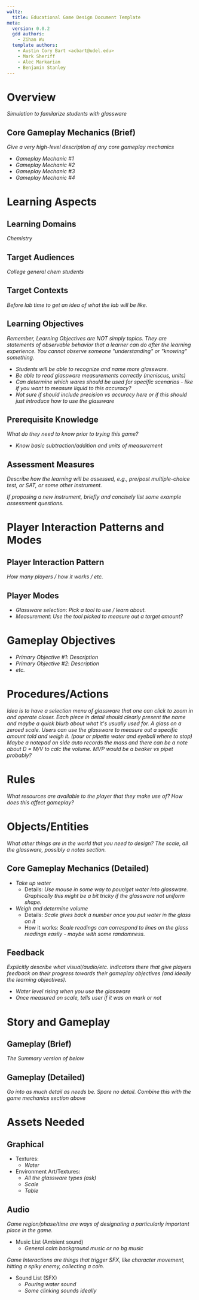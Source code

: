 ```yaml
---
waltz:
  title: Educational Game Design Document Template
meta:
  version: 0.0.2
  gdd authors:
    - Zihan Wu
  template authors:
    - Austin Cory Bart <acbart@udel.edu>
    - Mark Sheriff
    - Alec Markarian
    - Benjamin Stanley
---
```


# Overview

*Simulation to familarize students with glassware*

## Core Gameplay Mechanics (Brief)

*Give a very high-level description of any core gameplay mechanics*

- *Gameplay Mechanic #1*
- *Gameplay Mechanic #2*
- *Gameplay Mechanic #3*
- *Gameplay Mechanic #4*

# Learning Aspects

## Learning Domains

*Chemistry*

## Target Audiences

*College general chem students*

## Target Contexts

*Before lab time to get an idea of what the lab will be like.*

## Learning Objectives

*Remember, Learning Objectives are NOT simply topics. They are statements of observable behavior that a learner can do after the learning experience. You cannot observe someone "understanding" or "knowing" something.*

- *Students will be able to recognize and name more glassware.*
- *Be able to read glassware measurements correctly (meniscus, units)*
- *Can determine which wares should be used for specific scenarios - like if you want to measure liquid to this accuracy?*
- *_Not sure if should include precision vs accuracy here or if this should just introduce how to use the glassware_*

## Prerequisite Knowledge

*What do they need to know prior to trying this game?*

- *Know basic subtraction/addition and units of measurement*

## Assessment Measures

*Describe how the learning will be assessed, e.g., pre/post multiple-choice test, or SAT, or some other instrument.*

*If proposing a new instrument, briefly and concisely list some example assessment questions.*


# Player Interaction Patterns and Modes

## Player Interaction Pattern

*How many players / how it works / etc.*

## Player Modes

- *Glassware selection*: *Pick a tool to use / learn about.*
- *Measurement*: *Use the tool picked to measure out a target amount?*

# Gameplay Objectives

- *Primary Objective #1*: *Description*
- *Primary Objective #2*: *Description*
- *etc.*

# Procedures/Actions

*Idea is to have a selection menu of glassware that one can click to zoom in and operate closer. Each piece in detail should clearly present the name and maybe a quick blurb about what it's usually used for. A glass on a zeroed scale. Users can use the glassware to measure out a specific amount told and weigh it. (pour or pipette water and eyeball where to stop) Maybe a notepad on side auto records the mass and there can be a note about D = M/V to calc the volume. MVP would be a beaker vs pipet probably?*

# Rules

*What resources are available to the player that they make use of?  How does this affect gameplay?*

# Objects/Entities

*What other things are in the world that you need to design?*
*The scale, all the glassware, possibly a notes section.*

## Core Gameplay Mechanics (Detailed)

  - *Take up water*
    - Details: *Use mouse in some way to pour/get water into glassware. Graphically this might be a bit tricky if the glassware not uniform shape.*
  - *Weigh and determine volume*
    - Details: *Scale gives back a number once you put water in the glass on it*
    - How it works: *Scale readings can correspond to lines on the glass readings easily - maybe with some randomness.*

## Feedback

*Explicitly describe what visual/audio/etc. indicators there that give players feedback on their progress towards their gameplay objectives (and ideally the learning objectives).*

- *Water level rising when you use the glassware*
- *Once measured on scale, tells user if it was on mark or not*

# Story and Gameplay

## Gameplay (Brief)

*The Summary version of below*

## Gameplay (Detailed)

*Go into as much detail as needs be. Spare no detail. Combine this with the game mechanics section above*

# Assets Needed

## Graphical

- Textures:
  - *Water*
- Environment Art/Textures:
  - *All the glassware types (ask)*
  - *Scale*
  - *Table*

## Audio

*Game region/phase/time are ways of designating a particularly important place in the game.*

- Music List (Ambient sound)
  - *General calm background music or no bg music*
  
*Game Interactions are things that trigger SFX, like character movement, hitting a spiky enemy, collecting a coin.*

- Sound List (SFX)
  - *Pouring water sound*
  - *Some clinking sounds ideally*
